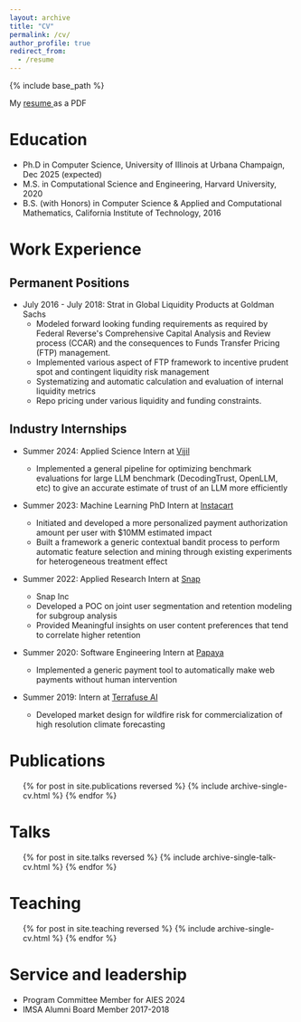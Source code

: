 ```yaml
---
layout: archive
title: "CV"
permalink: /cv/
author_profile: true
redirect_from:
  - /resume
---
```


{% include base_path %}

My <a href ="{{ site.baseurl }}/files/Aditya_Karan_June24_CV__Copy_.pdf"> resume </a> as a PDF

Education
======
* Ph.D in Computer Science, University of Illinois at Urbana Champaign, Dec 2025 (expected)
* M.S. in Computational Science and Engineering, Harvard University, 2020
* B.S. (with Honors) in Computer Science & Applied and Computational Mathematics, California Institute of Technology, 2016

Work Experience
======

## Permanent Positions 

* July 2016 - July 2018: Strat in Global Liquidity Products at Goldman Sachs 
  * Modeled forward looking funding requirements as required by Federal Reverse's Comprehensive Capital Analysis and Review process (CCAR) and the consequences to Funds Transfer Pricing (FTP) management.
  * Implemented various aspect of FTP framework to incentive prudent spot and contingent liquidity risk management  
  * Systematizing and automatic calculation and evaluation of internal liquidity metrics
  * Repo pricing under various liquidity and funding constraints.



## Industry Internships

* Summer 2024: Applied Science Intern at [Vijil](https://www.vijil.ai/)
  * Implemented a general pipeline for optimizing benchmark evaluations for large LLM benchmark (DecodingTrust, OpenLLM, etc) to give an
accurate estimate of trust of an LLM more efficiently 
  
* Summer 2023: Machine Learning PhD Intern at [Instacart](https://tech.instacart.com/the-economics-team-at-instacart-94c48db951e8)
  * Initiated and developed a more personalized payment authorization amount per user with $10MM estimated impact
  * Built a framework a generic contextual bandit process to perform automatic feature selection and mining through
existing experiments for heterogeneous treatment effect

* Summer 2022: Applied Research Intern at [Snap](https://snap.com/en-US)
  * Snap Inc
  * Developed a POC on joint user segmentation and retention modeling for subgroup analysis 
  * Provided Meaningful insights on user content preferences that tend to correlate higher retention

* Summer 2020: Software Engineering Intern at [Papaya](https://papayapay.com/)
  * Implemented a generic payment tool to automatically make web payments without human intervention 
  
* Summer 2019: Intern  at [Terrafuse AI](https://www.terrafuse-ai.com/)
  * Developed market design for wildfire risk for commercialization of high resolution climate forecasting 


<!-- Skills
======
* Skill 1
* Skill 2
  * Sub-skill 2.1
  * Sub-skill 2.2
  * Sub-skill 2.3
* Skill 3 -->

Publications
======
  <ul>{% for post in site.publications reversed %}
    {% include archive-single-cv.html %}
  {% endfor %}</ul>
  
Talks
======
  <ul>{% for post in site.talks reversed %}
    {% include archive-single-talk-cv.html  %}
  {% endfor %}</ul>
  
Teaching
======
  <ul>{% for post in site.teaching reversed %}
    {% include archive-single-cv.html %}
  {% endfor %}</ul>
  
Service and leadership
======
* Program Committee Member for AIES 2024
* IMSA Alumni Board Member 2017-2018